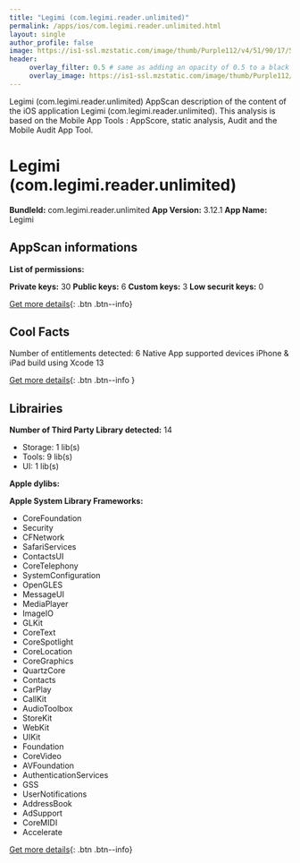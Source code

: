 ```yaml
---
title: "Legimi (com.legimi.reader.unlimited)"
permalink: /apps/ios/com.legimi.reader.unlimited.html
layout: single
author_profile: false
image: https://is1-ssl.mzstatic.com/image/thumb/Purple112/v4/51/90/17/519017b7-79eb-88fa-ed00-b493178de872/AppIcon-0-0-1x_U007emarketing-0-0-0-7-0-0-sRGB-0-0-0-GLES2_U002c0-512MB-85-220-0-0.png/512x512bb.jpg
header: 
     overlay_filter: 0.5 # same as adding an opacity of 0.5 to a black background
     overlay_image: https://is1-ssl.mzstatic.com/image/thumb/Purple112/v4/51/90/17/519017b7-79eb-88fa-ed00-b493178de872/AppIcon-0-0-1x_U007emarketing-0-0-0-7-0-0-sRGB-0-0-0-GLES2_U002c0-512MB-85-220-0-0.png/512x512bb.jpg
---
```

Legimi (com.legimi.reader.unlimited) AppScan description of the content of the iOS application Legimi (com.legimi.reader.unlimited). This analysis is based on the Mobile App Tools : AppScore, static analysis, Audit and the Mobile Audit App Tool.

# Legimi (com.legimi.reader.unlimited)

**BundleId:** com.legimi.reader.unlimited
**App Version:** 3.12.1
**App Name:** Legimi


## AppScan informations 

**List of permissions:** 
  
  
**Private keys:** 30
**Public keys:** 6
**Custom keys:** 3
**Low securit keys:** 0
  
[Get more details](/pricing.html){: .btn .btn--info}

## Cool Facts

Number of entitlements detected: 6
Native App
supported devices iPhone & iPad
build using Xcode 13
  
[Get more details](/pricing.html){: .btn .btn--info }

## Librairies 
**Number of Third Party Library detected:** 14
- Storage: 1 lib(s)
- Tools: 9 lib(s)
- UI: 1 lib(s)


**Apple dylibs:**


**Apple System Library Frameworks:**
- CoreFoundation
- Security
- CFNetwork
- SafariServices
- ContactsUI
- CoreTelephony
- SystemConfiguration
- OpenGLES
- MessageUI
- MediaPlayer
- ImageIO
- GLKit
- CoreText
- CoreSpotlight
- CoreLocation
- CoreGraphics
- QuartzCore
- Contacts
- CarPlay
- CallKit
- AudioToolbox
- StoreKit
- WebKit
- UIKit
- Foundation
- CoreVideo
- AVFoundation
- AuthenticationServices
- GSS
- UserNotifications
- AddressBook
- AdSupport
- CoreMIDI
- Accelerate


  
[Get more details](/pricing.html){: .btn .btn--info}

